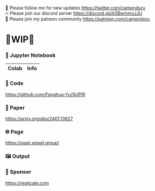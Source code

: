 🐣 Please follow me for new updates https://twitter.com/camenduru <br />
🔥 Please join our discord server https://discord.gg/k5BwmmvJJU <br />
🥳 Please join my patreon community https://patreon.com/camenduru <br />

# 🚦WIP🚦

### 🍊 Jupyter Notebook
| Colab | Info
| --- | --- |

### 🧬 Code
https://github.com/Fanghua-Yu/SUPIR

### 📄 Paper
https://arxiv.org/abs/2401.13627

### 🌐 Page
https://supir.xpixel.group/

### 🖼 Output

### 🏢 Sponsor
https://replicate.com
